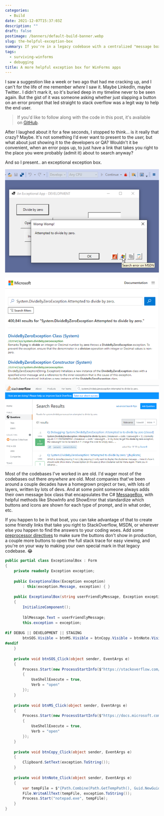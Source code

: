 ```yaml
---
categories:
  - Build
date: 2021-12-07T15:37:03Z
description: ""
draft: false
postimage: /banners/default-build-banner.webp
slug: the-helpful-exception-box
summary: If you're in a legacy codebase with a centralized "message box" form, why not add some features that make it work for you? 😏
tags:
  - surviving-winforms
  - debugging
title: A more helpful exception box for WinForms apps
---
```

I saw a suggestion like a week or two ago that had me cracking up, and I can't for the life of me remember _where_ I saw it. Maybe LinkedIn, maybe Twitter.. I didn't mark it, so it's buried deep in my timeline never to be seen again. But the gist of it was someone asking whether just slapping a button on an error prompt that led straight to stack overflow was a legit way to help the end user.

> If you'd like to follow along with the code in this post, it's available on [GitHub](https://github.com/grantwinney/Surviving-WinForms/tree/master/Debugging/Misc/MessageBoxForDevs).

After I laughed about it for a few seconds, I stopped to think... is it really that crazy? Maybe. It's not something I'd ever want to present to the _user,_ but what about just showing it to the developers or QA? Wouldn't it be convenient, when an error pops up, to just have a link that takes you right to the place you were probably (admit it) about to search anyway?

And so I present.. an exceptional exception box.

![](content/posts/build/the-helpful-exception-box/image-1.png)

![](content/posts/the-helpful-exception-box/image-4.png)

![](content/posts/build/the-helpful-exception-box/image-3.png)

Most of the codebases I've worked in are old. I'd wager most of the codebases out there _anywhere_ are old. Most companies that've been around a couple decades have a homegrown project or two, with lots of layers, written by lots of devs. And at some point someone always adds their own message box class that encapsulates the C# [MessageBox](https://docs.microsoft.com/en-us/dotnet/api/system.windows.forms.messagebox?view=windowsdesktop-6.0), with helpful methods like ShowInfo and ShowError that standardize which buttons and icons are shown for each type of prompt, and in what order, etc.

If you happen to be in that boat, you can take advantage of that to create some friendly links that take you right to StackOverflow, MSDN, or wherever else you happen to find the answers to your coding woes. Add some [preprocessor directives](https://docs.microsoft.com/en-us/dotnet/csharp/language-reference/preprocessor-directives#conditional-compilation) to make sure the buttons don't show in production, a couple more buttons to open the full stack trace for easy viewing, and you're on your way to making your own special mark in that legacy codebase. 😂

```csharp
public partial class ExceptionalBox : Form
{
    private readonly Exception exception;

    public ExceptionalBox(Exception exception)
        : this(exception.Message, exception) { }

    public ExceptionalBox(string userFriendlyMessage, Exception exception)
    {
        InitializeComponent();
            
        lblMessage.Text = userFriendlyMessage;
        this.exception = exception;

#if DEBUG || DEVELOPMENT || STAGING
        btnSOS.Visible = btnMS.Visible = btnCopy.Visible = btnNote.Visible = true;
#endif
    }

    private void btnSOS_Click(object sender, EventArgs e)
    {
        Process.Start(new ProcessStartInfo($"https://stackoverflow.com/search?q={exception.GetType()}+{exception?.Message.Replace(' ', '+')}")
        {
            UseShellExecute = true,
            Verb = "open"
        });
    }

    private void btnMS_Click(object sender, EventArgs e)
    {
        Process.Start(new ProcessStartInfo($"https://docs.microsoft.com/en-us/search/?terms={exception.GetType()}+{exception?.Message.Replace(" ", "%20")}")
        {
            UseShellExecute = true,
            Verb = "open"
        });
    }

    private void btnCopy_Click(object sender, EventArgs e)
    {
        Clipboard.SetText(exception.ToString());
    }

    private void btnNote_Click(object sender, EventArgs e)
    {
        var tempFile = $"{Path.Combine(Path.GetTempPath(), Guid.NewGuid().ToString())}.txt";
        File.WriteAllText(tempFile, exception.ToString());
        Process.Start("notepad.exe", tempFile);
    }
}
```
